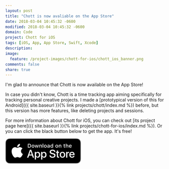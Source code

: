 ```yaml
---
layout: post
title: "Chott is now avaliable on the App Store"
date: 2018-03-04 10:45:32 -0600
modified: 2018-03-04 10:45:32 -0600
domain: Code
project: Chott for iOS
tags: [iOS, App, App Store, Swift, Xcode]
description:
image:
  feature: /project-images/chott-for-ios/chott_ios_banner.png
comments: false
share: true
---
```


I'm glad to announce that Chott is now available on the App Store!

In case you didn't know, Chott is a time tracking app aiming specifically for tracking personal creative projects. I made a [prototypical version of this for Android]({{ site.baseurl }}{% link projects/chott/index.md %}) before, but this version has more features, like deleting projects and sessions.

For more information about Chott for iOS, you can check out [its project page here]({{ site.baseurl }}{% link projects/chott-for-ios/index.md %}). Or you can click the black button below to get the app. It's free!

<div markdown="0">
   <a href="https://itunes.apple.com/us/app/chott-hobby-time-tracking/id1355028450" target="_blank">
        <img src="/_images/Download_on_the_App_Store_Badge_US-UK_RGB_blk_092917.svg" alt="Download_on_the_App_Store_Badge" style="margin-bottom: 20px"/>
   </a>
</div>